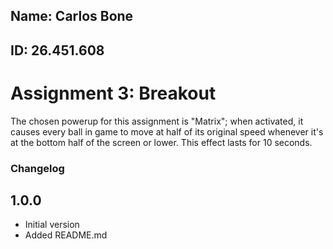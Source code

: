 ## Name: Carlos Bone
## ID: 26.451.608

# Assignment 3: Breakout

The chosen powerup for this assignment is "Matrix"; when activated, it causes every ball in game to move at half of its original speed whenever it's at the bottom half of the screen or lower. This effect lasts for 10 seconds.

### Changelog

## 1.0.0 
- Initial version
- Added README.md